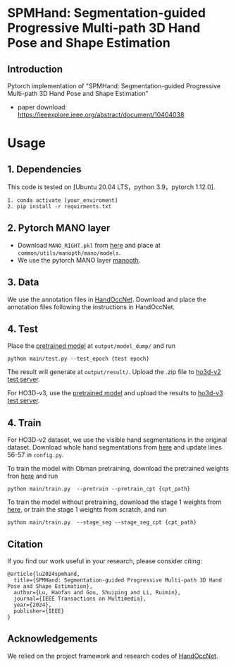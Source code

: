 # SPMHand: Segmentation-guided Progressive Multi-path 3D Hand Pose and Shape Estimation

## Introduction

Pytorch implementation of "SPMHand: Segmentation-guided Progressive Multi-path 3D Hand Pose and Shape Estimation"
- paper download: https://ieeexplore.ieee.org/abstract/document/10404038


# Usage
## 1. Dependencies
This code is tested on [Ubuntu 20.04 LTS，python 3.9，pytorch 1.12.0]. 
```
1. conda activate [your_enviroment]
2. pip install -r requirments.txt
```

## 2. Pytorch MANO layer
* Download `MANO_RIGHT.pkl` from [here](https://mano.is.tue.mpg.de/) and place at `common/utils/manopth/mano/models`. 
* We use the pytorch MANO layer [manopth](https://github.com/hassony2/manopth).

## 3. Data
We use the annotation files in [HandOccNet](https://github.com/namepllet/HandOccNet). Download and place the annotation files following the instructions in HandOccNet.

## 4. Test
Place the [pretrained model](https://1drv.ms/u/s!AsjOlKfg2ljb2S9uWqzfu6fEUiSD?e=058TZV) at `output/model_dump/` and run
```
python main/test.py --test_epoch {test epoch}  
```  
The result will generate at `output/result/`. Upload the .zip file to [ho3d-v2 test server](https://codalab.lisn.upsaclay.fr/competitions/4318).

For HO3D-v3, use the [pretrained model](https://1drv.ms/u/s!AsjOlKfg2ljb9WEzjwNvZidvKrs6?e=QeLNJr) and upload the results to [ho3d-v3 test server](https://codalab.lisn.upsaclay.fr/competitions/4393).

## 4. Train
For HO3D-v2 dataset, we use the visible hand segmentations in the original dataset. Download whole hand segmentations from [here](https://1drv.ms/u/c/db58dae0a794cec8/EbWcvQGZRidFuWKPaCzY7dQB7KB80xnyXy18-Gx8sCZ_eA?e=SkciNM) and update lines 56-57 in `config.py`.

To train the model with Obman pretraining, download the pretrained weights fron [here](https://1drv.ms/u/c/db58dae0a794cec8/EbxYgcIRNvRKng3RXOS6eQEBElmYCCbXw5dC-hP1fZtteQ?e=u8eUYE) and run
```
python main/train.py  --pretrain --pretrain_cpt {cpt_path}
```

To train the model without pretraining, download the stage 1 weights from [here](https://1drv.ms/u/c/db58dae0a794cec8/Ee8AKE44bq5BkUpuX4VmMCYBhuwGKpb8tJwJvgbdS7ZXrA?e=1cVS9g), or train the stage 1 weights from scratch, and run
```
python main/train.py  --stage_seg --stage_seg_cpt {cpt_path}
``` 


## Citation

If you find our work useful in your research, please consider citing:

```
@article{lu2024spmhand,
  title={SPMHand: Segmentation-guided Progressive Multi-path 3D Hand Pose and Shape Estimation},
  author={Lu, Haofan and Gou, Shuiping and Li, Ruimin},
  journal={IEEE Transactions on Multimedia},
  year={2024},
  publisher={IEEE}
}
```

## Acknowledgements
We relied on the project framework and research codes of [HandOccNet](https://github.com/namepllet/HandOccNet).
